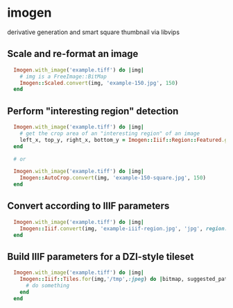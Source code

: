 # imogen
derivative generation and smart square thumbnail via libvips

## Scale and re-format an image
```ruby
  Imogen.with_image('example.tiff') do |img|
    # img is a FreeImage::BitMap
    Imogen::Scaled.convert(img, 'example-150.jpg', 150)
  end
```
## Perform "interesting region" detection
```ruby
  Imogen.with_image('example.tiff') do |img|
    # get the crop area of an "interesting region" of an image
    left_x, top_y, right_x, bottom_y = Imogen::Iiif::Region::Featured.get(img, 768)
  end

  # or

  Imogen.with_image('example.tiff') do |img|
    Imogen::AutoCrop.convert(img, 'example-150-square.jpg', 150)
  end
```

## Convert according to IIIF parameters
```ruby
  Imogen.with_image('example.tiff') do |img|
    Imogen::Iiif.convert(img, 'example-iiif-region.jpg', 'jpg', region: '50,60,500,800', size: '!100,100', quality: 'color', rotation: '!90')
  end
```
## Build IIIF parameters for a DZI-style tileset
```ruby
  Imogen.with_image('example.tiff') do |img|
    Imogen::Iiif::Tiles.for(img,'/tmp',:jpeg) do |bitmap, suggested_path, format, iiif_opts|
      # do something
    end
  end
```
